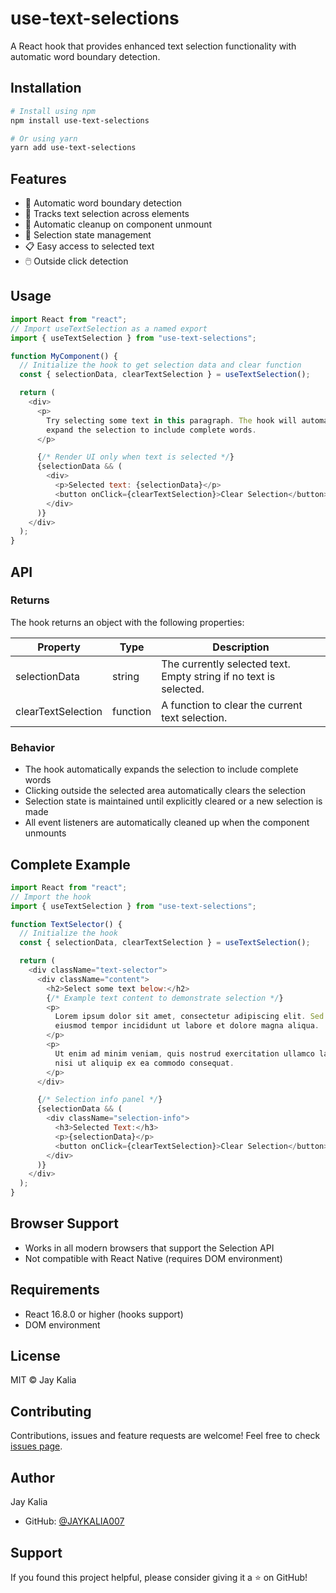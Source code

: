 # use-text-selections

A React hook that provides enhanced text selection functionality with automatic word boundary detection.

## Installation

```bash
# Install using npm
npm install use-text-selections

# Or using yarn
yarn add use-text-selections
```

## Features

- 📝 Automatic word boundary detection
- 🎯 Tracks text selection across elements
- 🧹 Automatic cleanup on component unmount
- 🔄 Selection state management
- 📋 Easy access to selected text
- 🖱️ Outside click detection

## Usage

```javascript
import React from "react";
// Import useTextSelection as a named export
import { useTextSelection } from "use-text-selections";

function MyComponent() {
  // Initialize the hook to get selection data and clear function
  const { selectionData, clearTextSelection } = useTextSelection();

  return (
    <div>
      <p>
        Try selecting some text in this paragraph. The hook will automatically
        expand the selection to include complete words.
      </p>

      {/* Render UI only when text is selected */}
      {selectionData && (
        <div>
          <p>Selected text: {selectionData}</p>
          <button onClick={clearTextSelection}>Clear Selection</button>
        </div>
      )}
    </div>
  );
}
```

## API

### Returns

The hook returns an object with the following properties:

| Property           | Type     | Description                                                       |
| ------------------ | -------- | ----------------------------------------------------------------- |
| selectionData      | string   | The currently selected text. Empty string if no text is selected. |
| clearTextSelection | function | A function to clear the current text selection.                   |

### Behavior

- The hook automatically expands the selection to include complete words
- Clicking outside the selected area automatically clears the selection
- Selection state is maintained until explicitly cleared or a new selection is made
- All event listeners are automatically cleaned up when the component unmounts

## Complete Example

```javascript
import React from "react";
// Import the hook
import { useTextSelection } from "use-text-selections";

function TextSelector() {
  // Initialize the hook
  const { selectionData, clearTextSelection } = useTextSelection();

  return (
    <div className="text-selector">
      <div className="content">
        <h2>Select some text below:</h2>
        {/* Example text content to demonstrate selection */}
        <p>
          Lorem ipsum dolor sit amet, consectetur adipiscing elit. Sed do
          eiusmod tempor incididunt ut labore et dolore magna aliqua.
        </p>
        <p>
          Ut enim ad minim veniam, quis nostrud exercitation ullamco laboris
          nisi ut aliquip ex ea commodo consequat.
        </p>
      </div>

      {/* Selection info panel */}
      {selectionData && (
        <div className="selection-info">
          <h3>Selected Text:</h3>
          <p>{selectionData}</p>
          <button onClick={clearTextSelection}>Clear Selection</button>
        </div>
      )}
    </div>
  );
}
```

## Browser Support

- Works in all modern browsers that support the Selection API
- Not compatible with React Native (requires DOM environment)

## Requirements

- React 16.8.0 or higher (hooks support)
- DOM environment

## License

MIT © Jay Kalia

## Contributing

Contributions, issues and feature requests are welcome! Feel free to check [issues page](#).

## Author

Jay Kalia

- GitHub: [@JAYKALIA007](https://github.com/JAYKALIA007)

## Support

If you found this project helpful, please consider giving it a ⭐️ on GitHub!
